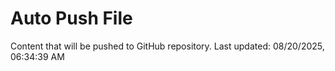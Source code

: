 # Auto Push File

Content that will be pushed to GitHub repository.
Last updated: 08/20/2025, 06:34:39 AM